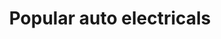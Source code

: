---
title: "Popular auto electricals"
url: /thiruvananthapuram/popular-auto-electricals/
shop: electronics
---